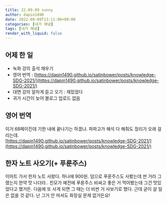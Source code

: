```yaml
---
title: 22.09.09 sunny
author: dapin1490
date: 2022-09-09T13:11:00+09:00
categories: [내가 해냄]
tags: [내가 해냄]
render_with_liquid: false
---
```


## 어제 한 일
- 녹화 강의 출석 채우기
- 영어 번역 : [https://dapin1490.github.io/satinbower/posts/knowledge-SDG-2021/](https://dapin1490.github.io/satinbower/posts/knowledge-SDG-2021/)
- 대면 강의 알차게 듣고 오기 : 재밌었다
- 귀가 시간이 늦어 블로그 업로드 없음
  
## 영어 번역
이거 68페이진데 기한 내에 끝나기는 하겠냐. 파파고가 해석 다 해줘도 정리가 오래 걸리는데.  
[https://dapin1490.github.io/satinbower/posts/knowledge-SDG-2021/](https://dapin1490.github.io/satinbower/posts/knowledge-SDG-2021/)  
  
## 한자 노트 사오기(+ 푸룬주스)
이마트 가서 한자 노트 사왔다. 하나에 900원. 덤으로 푸룬주스도 사봤는데 싼 거라 그랬는지 한약 맛 나더라.. 친모가 예전에 푸룬주스 비싸고 좋은 거 먹어봤는데 그건 맛있었다고 했거든. 다음에 또 사게 되면 그 때는 더 비싼 거 사보기로 했다. 근데 굳이 살 일은 없을 것 같다. 난 그거 안 마셔도 화장실 문제 없거든요!  